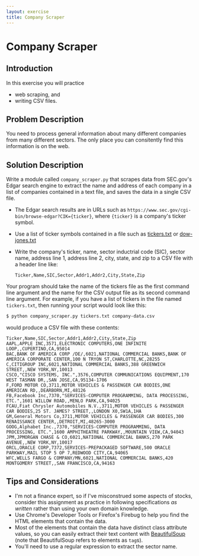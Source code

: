 ```yaml
---
layout: exercise
title: Company Scraper
---
```


# Company Scraper

## Introduction

In this exercise you will practice

- web scraping, and
- writing CSV files.

## Problem Description

You need to process general information about many different companies from many different sectors. The only place you can consitently find this information is on the web.

## Solution Description

Write a module called `company_scraper.py` that scrapes data from SEC.gov's Edgar search engine to extract the name and address of each company in a list of companies contained in a text file, and saves the data in a single CSV file.

- The Edgar search results are in URLs such as `https://www.sec.gov/cgi-bin/browse-edgar?CIK={ticker}`, where `{ticker}` is a company's ticker symbol.
- Use a list of ticker symbols contained in a file such as [tickers.txt](tickers.txt) or [dow-jones.txt](dow-jones.txt)
- Write the company's ticker, name, sector inductrial code (SIC), sector name, address line 1, address line 2, city, state, and zip to a CSV file with a header line like:

  `Ticker,Name,SIC,Sector,Addr1,Addr2,City,State,Zip`

Your program should take the name of the tickers file as the first command line argument and the name for the CSV output file as its second command line argument. For example, if you have a list of tickers in the file named `tickers.txt`, then running your script would look like this:

```sh
$ python company_scraper.py tickers.txt company-data.csv
```

would produce a CSV file with these contents:

```
Ticker,Name,SIC,Sector,Addr1,Addr2,City,State,Zip
AAPL,APPLE INC,3571,ELECTRONIC COMPUTERS,ONE INFINITE LOOP,,CUPERTINO,CA,95014
BAC,BANK OF AMERICA CORP /DE/,6021,NATIONAL COMMERCIAL BANKS,BANK OF AMERICA CORPORATE CENTER,100 N TRYON ST,CHARLOTTE,NC,28255
C,CITIGROUP INC,6021,NATIONAL COMMERCIAL BANKS,388 GREENWICH STREET,,NEW YORK,NY,10013
CSCO,"CISCO SYSTEMS, INC.",3576,COMPUTER COMMUNICATIONS EQUIPMENT,170 WEST TASMAN DR,,SAN JOSE,CA,95134-1706
F,FORD MOTOR CO,3711,MOTOR VEHICLES & PASSENGER CAR BODIES,ONE AMERICAN RD,,DEARBORN,MI,48126
FB,Facebook Inc,7370,"SERVICES-COMPUTER PROGRAMMING, DATA PROCESSING, ETC.",1601 WILLOW ROAD,,MENLO PARK,CA,94025
FCAU,Fiat Chrysler Automobiles N.V.,3711,MOTOR VEHICLES & PASSENGER CAR BODIES,25 ST. JAMES? STREET,,LONDON X0,SW1A,1HA
GM,General Motors Co,3711,MOTOR VEHICLES & PASSENGER CAR BODIES,300 RENAISSANCE CENTER,,DETROIT,MI,48265-3000
GOOG,Alphabet Inc.,7370,"SERVICES-COMPUTER PROGRAMMING, DATA PROCESSING, ETC.",1600 AMPHITHEATRE PARKWAY,,MOUNTAIN VIEW,CA,94043
JPM,JPMORGAN CHASE & CO,6021,NATIONAL COMMERCIAL BANKS,270 PARK AVENUE,,NEW YORK,NY,10017
ORCL,ORACLE CORP,7372,SERVICES-PREPACKAGED SOFTWARE,500 ORACLE PARKWAY,MAIL STOP 5 OP 7,REDWOOD CITY,CA,94065
WFC,WELLS FARGO & COMPANY/MN,6021,NATIONAL COMMERCIAL BANKS,420 MONTGOMERY STREET,,SAN FRANCISCO,CA,94163
```

## Tips and Considerations

- I'm not a finance expert, so if I've misconstrued some aspects of stocks, consider this assignment as practice in following specifications *as written* rather than using your own domain knowledge.
- Use Chrome's Developer Tools or Firefox's Firebug to help you find the HTML elements that contain the data.
- Most of the elements that contain the data have distinct class attribute values, so you can easily extract their text content with [BeautifulSoup](https://www.crummy.com/software/BeautifulSoup/bs4/doc/) (note that BeautifulSoup refers to elements as `tag`s).
- You'll need to use a regular expression to extract the sector name.
